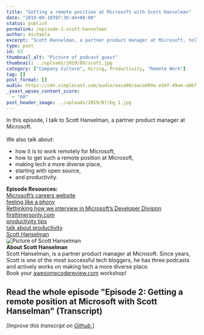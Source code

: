 ```yaml
---
title: "Getting a remote position at Microsoft with Scott Hanselman"
date: "2019-09-10T07:36:44+00:00"
status: publish
permalink: /episode-2-scott-hanselman
author: michaela
excerpt: "Scott Hanselman, a partner product manager at Microsoft, tells us how to get a remote job at Microsoft"
type: post
id: 43
thumbnail_alt: "Picture of podcast guest"
thumbnail: ../uploads/2019/09/scott.jpg
category: ["Company Culture", Hiring, Productivity, "Remote Work"]
tag: []
post_format: []
audio: https://cdn.simplecast.com/audio/aaca90/aaca909a-e34f-49ae-a86f-f59e4fa807f0/b94c57a5-9afe-4853-be2f-b4d147fb62bf/scott_episode2_ready_tc.mp3
_yoast_wpseo_content_score:
  - "60"
post_header_image: ../uploads/2019/07/bg_1.jpg
---
```


<div class="episode-about">
In this episode, I talk to Scott Hanselman, a partner product manager at Microsoft. 
<br/> <br/>We also talk about:
<ul>
<li> how it is to work remotely for Microsoft,</li>
<li> how to get such a remote position at Microsoft,</li>
<li> making tech a more diverse place,</li>
<li> starting with open source,</li>
<li> and productivity.</li>
</ul>
</div>
<div class=" episode-links">
<b>Episode Resources:</b><br/>
<a href="https://careers.microsoft.com/us/en">Microsoft’s careers website</a><br/>
<a href="https://www.hanselman.com/blog/ImAPhonyAreYou.aspx">feeling like a phony</a><br/>
<a href="https://blog.usejournal.com/rethinking-how-we-interview-in-microsofts-developer-division-8f404cfd075a">Rethinking how we interview in Microsoft’s Developer Division</a><br/>
<a href="https://www.firsttimersonly.com/">firsttimersonly.com</a><br/>
<a href="https://www.hanselman.com/blog/ScottHanselmansCompleteListOfProductivityTips.aspx">productivity tips</a><br/>
<a href="https://www.youtube.com/watch?v=FS1mnISoG7U">talk about productivity</a><br/>
<a href="https://www.hanselman.com/">Scott Hanselman</a><br/>



</div>

<div class="row pt-2 align-items-center">
<div class="col-4 guest-picture">
<img src="../uploads/2019/09/scott.jpg" alt="Picture of Scott Hanselman"/>
</div>
<div class="col-8 guest-about">
<b>About Scott Hanselman</b><br/>
Scott Hanselman, is a partner product manager at Microsoft. Since years, Scott is one of the most successful tech bloggers, he has three podcasts and actively works on making tech a more diverse place.
</div>
</div>

<div class="sponsorship">
Book your <a href="https://www.michaelagreiler.com/workshops">awesomecodereview.com</a> workshop!
</div>

## Read the whole episode "Episode 2: Getting a remote position at Microsoft with Scott Hanselman" (Transcript)

_\[Improve this transcript on [Github](https://github.com/mgreiler/se-unlocked/tree/master/Transcripts)_[.](https://github.com/mgreiler/se-unlocked/tree/master/Transcripts)\]
